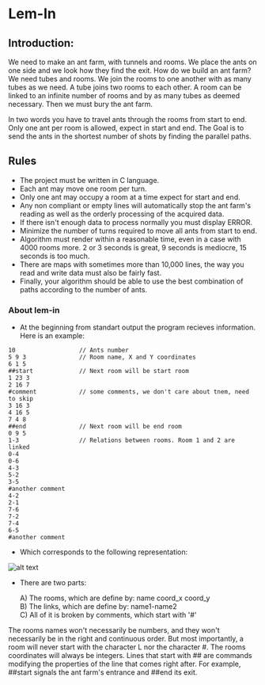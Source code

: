 # Lem-In

## Introduction: 
We need to make an ant farm, with tunnels and rooms. We place the ants on one side and we look how they find the exit. How do we build an ant farm? We need tubes and rooms. We join the rooms to one another with as many tubes as we need. A tube joins two rooms to each other. A room can be linked to an infinite number of rooms and by as many tubes as deemed necessary. Then we must bury the ant farm.

In two words you have to travel ants through the rooms from start to end. Only one ant per room is allowed, expect in start and end. The Goal is to send the ants in the shortest number of shots by finding the parallel paths.

## Rules
  * The project must be written in C language. 
  * Each ant may move one room per turn. 
  * Only one ant may occupy a room at a time expect for start and end.
  * Any non compliant or empty lines will automatically stop the ant farm's reading as well as the orderly processing of the     acquired data.
  * If there isn't enough data to process normally you must display ERROR.
  * Minimize the number of turns required to move all ants from start to end.
  * Algorithm must render within a reasonable time, even in a case with 4000 rooms more. 2 or 3 seconds is great, 9 seconds is      mediocre, 15 seconds is too much.
  * There are maps with sometimes more than 10,000 lines, the way you read and write data must also be fairly fast.
  * Finally, your algorithm should be able to use the best combination of paths according to the number of ants.
  
### About lem-in

* At the beginning from standart output the program recieves information. Here is an example:

```
10                  // Ants number
5 9 3               // Room name, X and Y coordinates
6 1 5               
##start             // Next room will be start room
1 23 3
2 16 7
#comment            // some comments, we don't care about tnem, need to skip
3 16 3
4 16 5
7 4 8
##end               // Next room will be end room
0 9 5
1-3                 // Relations between rooms. Room 1 and 2 are linked
0-4
0-6
4-3
5-2
3-5
#another comment
4-2
2-1
7-6
7-2
7-4
6-5
#another comment
```

* Which corresponds to the following representation:

![alt text](https://user-images.githubusercontent.com/45500862/68441139-0c2eee80-0182-11ea-90ff-9907b2f55b14.png)

* There are two parts:

  A) The rooms, which are define by: name coord_x coord_y <br />
  B) The links, which are define by: name1-name2 <br />
  C) All of it is broken by comments, which start with '#' <br />
  
The rooms names won't necessarily be numbers, and they won't necessarily be in the right and continuous order. But most importantly, a room will never start with the character L nor the character #. The rooms coordinates will always be integers.
Lines that start with ## are commands modifying the properties of the line that comes right after. For example, ##start signals the ant farm's entrance and ##end its exit.

